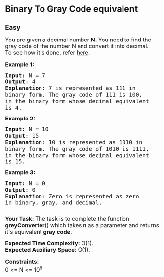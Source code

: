 # Binary To Gray Code equivalent
## Easy
<div class="problem-statement">
                <p></p><p><span style="font-size:18px">You are given a decimal number <strong>N. </strong>You need to find the gray code of the number N&nbsp;and convert it into decimal.</span><br>
<span style="font-size:18px">To see how it's done, refer <a href="https://www.geeksforgeeks.org/gray-to-binary-and-binary-to-gray-conversion/" target="_blank">here</a>.</span><br>
<br>
<span style="font-size:18px"><strong>Example 1:</strong></span></p>

<pre><span style="font-size:18px"><strong>Input: </strong>N = 7
<strong>Output</strong>: 4
<strong>Explanation</strong>: 7 is represented as 111 in 
binary form. The gray code of 111 is 100, 
in the binary form whose decimal equivalent 
is 4.</span></pre>

<p><span style="font-size:18px"><strong>Example 2:</strong></span></p>

<pre><span style="font-size:18px"><strong>Input: </strong>N = 10
<strong>Output</strong>: 15
<strong>Explanation</strong>: 10 is represented as 1010 in 
binary form. The gray code of 1010 is 1111, 
in the&nbsp;binary form whose decimal equivalent 
is 15.</span></pre>

<p><span style="font-size:18px"><strong>Example 3:</strong></span></p>

<pre><span style="font-size:18px"><strong>Input: </strong>N = 0
<strong>Output</strong>: 0
<strong>Explanation</strong>: Zero is represented as zero 
in binary, gray, and decimal.</span></pre>

<p><br>
<span style="font-size:18px"><strong>Your Task:&nbsp;</strong>The task is to complete the function <strong>greyConverter</strong>() which takes <strong>n </strong>as a parameter and returns it's equivalent&nbsp;<strong>gray code</strong>.</span><br>
<br>
<span style="font-size:18px"><strong>Expected Time Complexity:</strong>&nbsp;O(1).<br>
<strong>Expected Auxiliary Space:</strong>&nbsp;O(1).</span><br>
<br>
<span style="font-size:18px"><strong>Constraints:</strong><br>
0 &lt;= N &lt;= 10<sup>9</sup></span></p>
 <p></p>
            </div>
